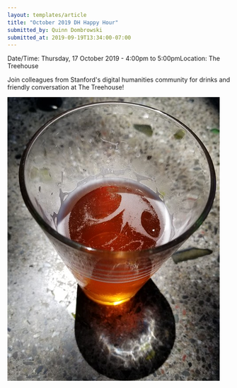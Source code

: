 ```yaml
---
layout: templates/article
title: "October 2019 DH Happy Hour"
submitted_by: Quinn Dombrowski
submitted_at: 2019-09-19T13:34:00-07:00
---
```



Date/Time: Thursday, 17 October 2019 - 4:00pm to 5:00pmLocation: The Treehouse

Join colleagues from Stanford's digital humanities community for drinks and friendly conversation at The Treehouse!




![](../post-images/43221223371_2e9da21707_z_0.jpg)


